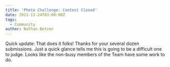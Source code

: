 ```yaml
---
title: 'Photo Challenge: Contest Closed'
date: 2011-11-24T03:00:00Z
tags:
  - Community
author: Nathan Betzen
---
```

Quick update: That does it folks! Thanks for your several dozen submissions. Just a quick glance tells me this is going to be a difficult one to judge. Looks like the non-busy members of the Team have some work to do.

 